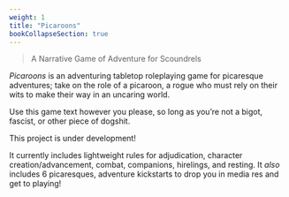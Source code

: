 ```yaml
---
weight: 1
title: "Picaroons"
bookCollapseSection: true
---
```


> A Narrative Game of Adventure for Scoundrels

_Picaroons_ is an adventuring tabletop roleplaying game for picaresque adventures; take on the role
of a picaroon, a rogue who must rely on their wits to make their way in an uncaring world.

Use this game text however you please, so long as you’re not a bigot, fascist, or other piece of
dogshit.

This project is under development!

It currently includes lightweight rules for adjudication, character creation/advancement, combat,
companions, hirelings, and resting. It _also_ includes 6 picaresques, adventure kickstarts to drop
you in media res and get to playing!
